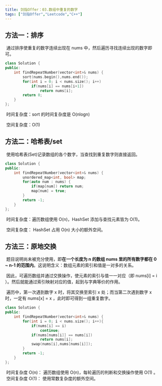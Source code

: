 ```yaml
---
title: 剑指Offer：03.数组中重复的数字
tags: ["剑指Offer","Leetcode","C++"]
---
```


## 方法一：排序

​		通过排序使重复的数字连续出现在 nums 中，然后遍历寻找连续出现的数字即可。

~~~c++
class Solution {
public:
    int findRepeatNumber(vector<int>& nums) {
        sort(nums.begin(),nums.end());
        for(int i = 0; i < nums.size(); i++)
            if(nums[i] == nums[i+1])
                return nums[i];
        return 0;
    }
};
~~~

​		时间复杂度：sort 的时间复杂度是 O(nlogn)

​		空间复杂度：O(1)

## 方法二：哈希表/set

​		使用哈希表(Set)记录数组的各个数字，当查找到重复数字则直接返回。

~~~c++
class Solution {
public:
    int findRepeatNumber(vector<int>& nums) {
        unordered_map<int, bool> map;
        for(auto num : nums) {
            if(map[num]) return num;
            map[num] = true;
        }
        return -1;
    }
};
~~~

​		时间复杂度：遍历数组使用 O(n)，HashSet 添加与查找元素皆为 O(1)。

​		空间复杂度： HashSet 占用 O(n) 大小的额外空间。

## 方法三：原地交换

​		题目说明尚未被充分使用，即<b>在一个长度为 n 的数组 nums 里的所有数字都在 0 ~ n-1 的范围内</b>。这说明含义：数组元素的索引和值是一对多的关系。

​		因此，可遍历数组并通过交换操作，使元素的索引与值一一对应（即 nums[i] = i ）。然后就能通过索引映射对应的值，起到与字典等价的作用。

​		遍历中，第一次遇到数字 x 时，将其交换至索引 x 处；而当第二次遇到数字 x 时，一定有 nums[x] = x ，此时即可得到一组重复数字。

~~~C++
class Solution {
public:
    int findRepeatNumber(vector<int>& nums) {
        for(int i = 0; i < nums.size(); i++){
            if(nums[i] == i)
                continue;
            if(nums[nums[i]] == nums[i])
                return nums[i];
            swap(nums[i],nums[nums[i]]);
        }
        return -1;
    }
};
~~~

​		时间复杂度 O(n)： 遍历数组使用 O(n)，每轮遍历的判断和交换操作使用 O(1) 。
​		空间复杂度 O(1)： 使用常数复杂度的额外空间。

